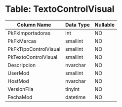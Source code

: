 # Table: TextoControlVisual

| Column Name | Data Type | Nullable |
|-------------|-----------|----------|
| PkFkImportadoras | int | NO |
| PkFkMarcas | smallint | NO |
| PkFkTipoControlVisual | smallint | NO |
| PkTextoControlVisual | smallint | NO |
| Descripcion | nvarchar | NO |
| UserMod | smallint | NO |
| HostMod | nvarchar | NO |
| VersionFila | tinyint | NO |
| FechaMod | datetime | NO |
